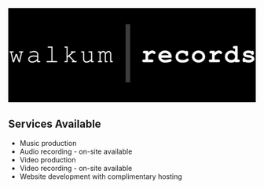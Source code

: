 <link href="./css/styles.css" rel="stylesheet" />

<div class="center">

<img src="./images/walkum_records.png" alt="walkum picture" class="title_picture">

## Services Available

- Music production
- Audio recording - on-site available
- Video production
- Video recording - on-site available
- Website development with complimentary hosting

</div>
